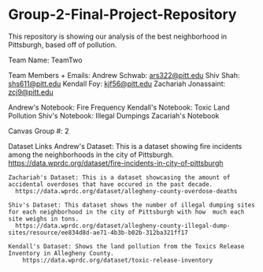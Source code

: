 # Group-2-Final-Project-Repository

This repository is showing our analysis of the best neighborhood in Pittsburgh, based off of pollution.

Team Name: TeamTwo

Team Members + Emails:
    Andrew Schwab: ars322@pitt.edu
    Shiv Shah: shs611@pitt.edu
    Kendall Foy: kjf56@pitt.edu
    Zachariah Jonassaint: zcj9@pitt.edu


Andrew's Notebook: Fire Frequency
Kendall's Notebook: Toxic Land Pollution
Shiv's Notebook: Illegal Dumpings
Zacariah's Notebook

Canvas Group #: 2

Dataset Links
    Andrew's Dataset: This is a dataset showing fire incidents among the neighborhoods in the city of Pittsburgh.
        https://data.wprdc.org/dataset/fire-incidents-in-city-of-pittsburgh
        
    Zachariah's Dataset: This is a dataset showcasing the amount of accidental overdoses that have occured in the past decade.
      https://data.wprdc.org/dataset/allegheny-county-overdose-deaths
        
    Shiv's Dataset: This dataset shows the number of illegal dumping sites for each neighborhood in the city of Pittsburgh with how  much each site weighs in tons.
      https://data.wprdc.org/dataset/allegheny-county-illegal-dump-sites/resource/ee834d8d-ae71-4b3b-b02b-312ba321ff17

    Kendall's Dataset: Shows the land pollution from the Toxics Release Inventory in Allegheny County.
        https://data.wprdc.org/dataset/toxic-release-inventory




